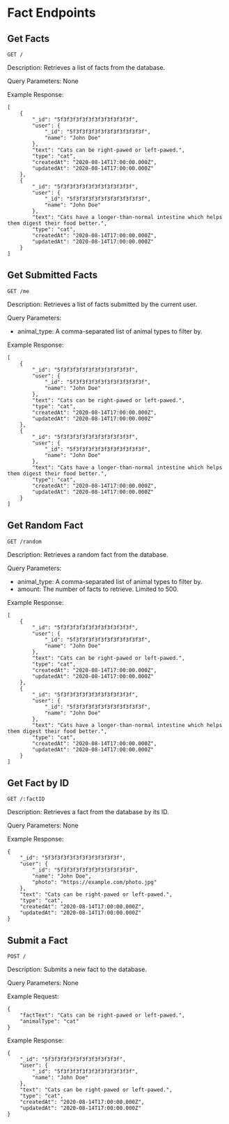 

# Fact Endpoints

## Get Facts

```
GET /
```
Description: Retrieves a list of facts from the database.

Query Parameters: None

Example Response: 
```
[
    {
        "_id": "5f3f3f3f3f3f3f3f3f3f3f3f",
        "user": {
            "_id": "5f3f3f3f3f3f3f3f3f3f3f3f",
            "name": "John Doe"
        },
        "text": "Cats can be right-pawed or left-pawed.",
        "type": "cat",
        "createdAt": "2020-08-14T17:00:00.000Z",
        "updatedAt": "2020-08-14T17:00:00.000Z"
    },
    {
        "_id": "5f3f3f3f3f3f3f3f3f3f3f3f",
        "user": {
            "_id": "5f3f3f3f3f3f3f3f3f3f3f3f",
            "name": "John Doe"
        },
        "text": "Cats have a longer-than-normal intestine which helps them digest their food better.",
        "type": "cat",
        "createdAt": "2020-08-14T17:00:00.000Z",
        "updatedAt": "2020-08-14T17:00:00.000Z"
    }
]
```

## Get Submitted Facts

```
GET /me
```
Description: Retrieves a list of facts submitted by the current user.

Query Parameters: 
- animal_type: A comma-separated list of animal types to filter by.

Example Response: 
```
[
    {
        "_id": "5f3f3f3f3f3f3f3f3f3f3f3f",
        "user": {
            "_id": "5f3f3f3f3f3f3f3f3f3f3f3f",
            "name": "John Doe"
        },
        "text": "Cats can be right-pawed or left-pawed.",
        "type": "cat",
        "createdAt": "2020-08-14T17:00:00.000Z",
        "updatedAt": "2020-08-14T17:00:00.000Z"
    },
    {
        "_id": "5f3f3f3f3f3f3f3f3f3f3f3f",
        "user": {
            "_id": "5f3f3f3f3f3f3f3f3f3f3f3f",
            "name": "John Doe"
        },
        "text": "Cats have a longer-than-normal intestine which helps them digest their food better.",
        "type": "cat",
        "createdAt": "2020-08-14T17:00:00.000Z",
        "updatedAt": "2020-08-14T17:00:00.000Z"
    }
]
```

## Get Random Fact

```
GET /random
```
Description: Retrieves a random fact from the database.

Query Parameters: 
- animal_type: A comma-separated list of animal types to filter by.
- amount: The number of facts to retrieve. Limited to 500.

Example Response: 
```
[
    {
        "_id": "5f3f3f3f3f3f3f3f3f3f3f3f",
        "user": {
            "_id": "5f3f3f3f3f3f3f3f3f3f3f3f",
            "name": "John Doe"
        },
        "text": "Cats can be right-pawed or left-pawed.",
        "type": "cat",
        "createdAt": "2020-08-14T17:00:00.000Z",
        "updatedAt": "2020-08-14T17:00:00.000Z"
    },
    {
        "_id": "5f3f3f3f3f3f3f3f3f3f3f3f",
        "user": {
            "_id": "5f3f3f3f3f3f3f3f3f3f3f3f",
            "name": "John Doe"
        },
        "text": "Cats have a longer-than-normal intestine which helps them digest their food better.",
        "type": "cat",
        "createdAt": "2020-08-14T17:00:00.000Z",
        "updatedAt": "2020-08-14T17:00:00.000Z"
    }
]
```

## Get Fact by ID

```
GET /:factID
```
Description: Retrieves a fact from the database by its ID.

Query Parameters: None

Example Response: 
```
{
    "_id": "5f3f3f3f3f3f3f3f3f3f3f3f",
    "user": {
        "_id": "5f3f3f3f3f3f3f3f3f3f3f3f",
        "name": "John Doe",
        "photo": "https://example.com/photo.jpg"
    },
    "text": "Cats can be right-pawed or left-pawed.",
    "type": "cat",
    "createdAt": "2020-08-14T17:00:00.000Z",
    "updatedAt": "2020-08-14T17:00:00.000Z"
}
```

## Submit a Fact

```
POST /
```
Description: Submits a new fact to the database.

Query Parameters: None

Example Request: 
```
{
    "factText": "Cats can be right-pawed or left-pawed.",
    "animalType": "cat"
}
```

Example Response: 
```
{
    "_id": "5f3f3f3f3f3f3f3f3f3f3f3f",
    "user": {
        "_id": "5f3f3f3f3f3f3f3f3f3f3f3f",
        "name": "John Doe"
    },
    "text": "Cats can be right-pawed or left-pawed.",
    "type": "cat",
    "createdAt": "2020-08-14T17:00:00.000Z",
    "updatedAt": "2020-08-14T17:00:00.000Z"
}
```